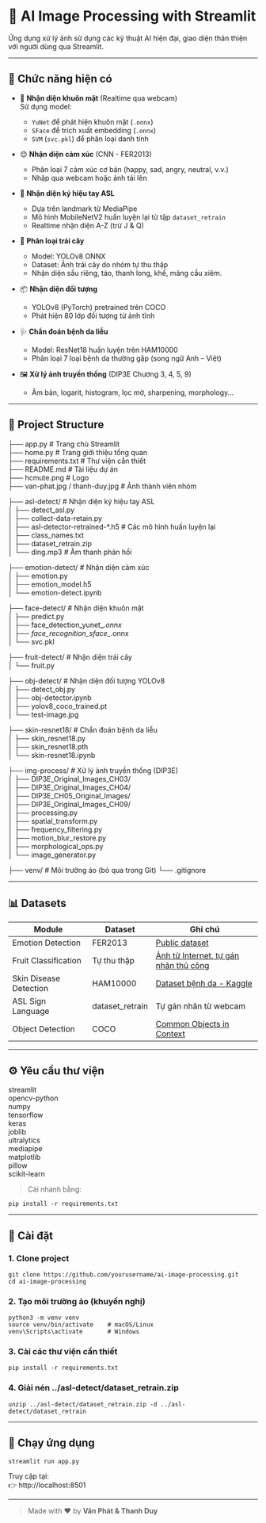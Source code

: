 
# 🧠 AI Image Processing with Streamlit

Ứng dụng xử lý ảnh sử dụng các kỹ thuật AI hiện đại, giao diện thân thiện với người dùng qua Streamlit.

---

## 📂 Chức năng hiện có

- 👤 **Nhận diện khuôn mặt** (Realtime qua webcam)  
  Sử dụng model:
  - `YuNet` để phát hiện khuôn mặt (`.onnx`)
  - `SFace` để trích xuất embedding (`.onnx`)
  - `SVM` (`svc.pkl`) để phân loại danh tính

- 😊 **Nhận diện cảm xúc** (CNN - FER2013)  
  - Phân loại 7 cảm xúc cơ bản (happy, sad, angry, neutral, v.v.)
  - Nhập qua webcam hoặc ảnh tải lên

- 🤟 **Nhận diện ký hiệu tay ASL**  
  - Dựa trên landmark từ MediaPipe  
  - Mô hình MobileNetV2 huấn luyện lại từ tập `dataset_retrain`  
  - Realtime nhận diện A-Z (trừ J & Q)

- 🍎 **Phân loại trái cây**  
  - Model: YOLOv8 ONNX  
  - Dataset: Ảnh trái cây do nhóm tự thu thập  
  - Nhận diện sầu riêng, táo, thanh long, khế, mãng cầu xiêm.

- 📦 **Nhận diện đối tượng**  
  - YOLOv8 (PyTorch) pretrained trên COCO  
  - Phát hiện 80 lớp đối tượng từ ảnh tĩnh

- 🩺 **Chẩn đoán bệnh da liễu**  
  - Model: ResNet18 huấn luyện trên HAM10000  
  - Phân loại 7 loại bệnh da thường gặp (song ngữ Anh – Việt)

- 🖼️ **Xử lý ảnh truyền thống** (DIP3E Chương 3, 4, 5, 9)  
  - Âm bản, logarit, histogram, lọc mờ, sharpening, morphology...

---

## 📁 Project Structure

├── app.py                        # Trang chủ Streamlit  
├── home.py                       # Trang giới thiệu tổng quan  
├── requirements.txt              # Thư viện cần thiết  
├── README.md                     # Tài liệu dự án  
├── hcmute.png                    # Logo  
├── van-phat.jpg / thanh-duy.jpg # Ảnh thành viên nhóm  

├── asl-detect/                   # Nhận diện ký hiệu tay ASL  
│   ├── detect_asl.py  
│   ├── collect-data-retain.py  
│   ├── asl-detector-retrained-*.h5  # Các mô hình huấn luyện lại  
│   ├── class_names.txt  
│   ├── dataset_retrain.zip  
│   └── ding.mp3                  # Âm thanh phản hồi  

├── emotion-detect/              # Nhận diện cảm xúc  
│   ├── emotion.py  
│   ├── emotion_model.h5  
│   └── emotion-detect.ipynb  

├── face-detect/                 # Nhận diện khuôn mặt  
│   ├── predict.py  
│   ├── face_detection_yunet_*.onnx  
│   ├── face_recognition_sface_*.onnx  
│   └── svc.pkl  

├── fruit-detect/                # Nhận diện trái cây  
│   └── fruit.py  

├── obj-detect/                  # Nhận diện đối tượng YOLOv8  
│   ├── detect_obj.py  
│   ├── obj-detector.ipynb  
│   ├── yolov8_coco_trained.pt  
│   └── test-image.jpg  

├── skin-resnet18/               # Chẩn đoán bệnh da liễu  
│   ├── skin_resnet18.py  
│   ├── skin_resnet18.pth  
│   └── skin-resnet18.ipynb  

├── img-process/                 # Xử lý ảnh truyền thống (DIP3E)  
│   ├── DIP3E_Original_Images_CH03/  
│   ├── DIP3E_Original_Images_CH04/  
│   ├── DIP3E_CH05_Original_Images/  
│   ├── DIP3E_Original_Images_CH09/  
│   ├── processing.py  
│   ├── spatial_transform.py  
│   ├── frequency_filtering.py  
│   ├── motion_blur_restore.py  
│   ├── morphological_ops.py  
│   └── image_generator.py  

├── venv/                        # Môi trường ảo (bỏ qua trong Git)
└── .gitignore

---

## 📊 Datasets

| Module                | Dataset          | Ghi chú                                      |
|-----------------------|------------------|----------------------------------------------|
| Emotion Detection     | FER2013          | [Public dataset](https://www.kaggle.com/datasets/msambare/fer2013) |
| Fruit Classification  | Tự thu thập      | [Ảnh từ Internet, tự gán nhãn thủ công](https://drive.google.com/drive/folders/1ky5AdZl0mXE5CS_f2eUHzFq8ILz2KqT6?usp=sharing)       |
| Skin Disease Detection| HAM10000         | [Dataset bệnh da - Kaggle](https://www.kaggle.com/datasets/kmader/skin-cancer-mnist-ham10000) |
| ASL Sign Language     | dataset_retrain  | Tự gán nhãn từ webcam                        |
| Object Detection      | COCO             | [Common Objects in Context](https://cocodataset.org/#home) |

---

## ⚙️ Yêu cầu thư viện

streamlit  
opencv-python  
numpy  
tensorflow  
keras  
joblib  
ultralytics  
mediapipe  
matplotlib  
pillow  
scikit-learn

> Cài nhanh bằng:

```
pip install -r requirements.txt
```

---

## 🚀 Cài đặt

### 1. Clone project

```
git clone https://github.com/yourusername/ai-image-processing.git
cd ai-image-processing
```

### 2. Tạo môi trường ảo (khuyến nghị)

```
python3 -m venv venv
source venv/bin/activate    # macOS/Linux
venv\Scripts\activate       # Windows
```

### 3. Cài các thư viện cần thiết

```
pip install -r requirements.txt
```

### 4. Giải nén ../asl-detect/dataset_retrain.zip
```
unzip ../asl-detect/dataset_retrain.zip -d ../asl-detect/dataset_retrain
```

---

## 🧪 Chạy ứng dụng

```
streamlit run app.py
```

Truy cập tại:  
👉 http://localhost:8501

---

> Made with ❤️ by **Văn Phát & Thanh Duy**

